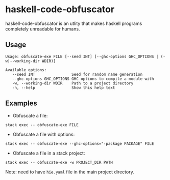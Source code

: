 # haskell-code-obfuscator

haskell-code-obfuscator is an utlity that makes haskell programs completely 
unreadable for humans.

## Usage

```
Usage: obfuscate-exe FILE [--seed INT] [--ghc-options GHC_OPTIONS | (-w|--working-dir WDIR)]

Available options:
   --seed INT                Seed for random name generation
   --ghc-options GHC_OPTIONS GHC options to compile a module with
   -w, --working-dir WDIR    Path to a project directory
   -h, --help                Show this help text
```

## Examples

* Obfuscate a file: 

```
stack exec -- obfuscate-exe FILE
```

* Obfuscate a file with options:
```
stack exec -- obfuscate-exe --ghc-options="-package PACKAGE" FILE
```

* Obfuscate a file in a stack project:
```
stack exec -- obfuscate-exe -w PROJECT_DIR PATH
```

Note: need to have `hie.yaml` file in the main project directory.
